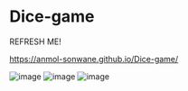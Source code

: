 # Dice-game 

REFRESH ME!

https://anmol-sonwane.github.io/Dice-game/

![image](https://github.com/Anmol-Sonwane/Dice-game/assets/84391825/c31bc4ca-72b0-428d-bb15-49895de2707b)
![image](https://github.com/Anmol-Sonwane/Dice-game/assets/84391825/9d3914d8-15ae-4e3c-9a72-3829dba2eaf3)
![image](https://github.com/Anmol-Sonwane/Dice-game/assets/84391825/fe116c7b-445a-4355-998e-eb693e2ce1cb)





